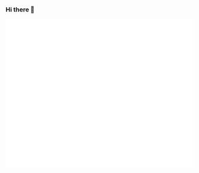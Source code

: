 ### Hi there 👋

<!-- If you're using "main" as default branch -->
![Metrics](https://github.com/anthonygacis/anthonygacis/blob/main/github-metrics.svg)
